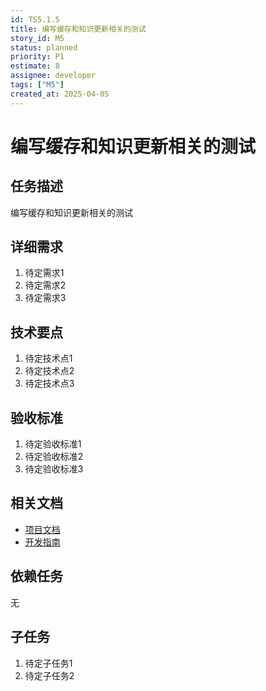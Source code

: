```yaml
---
id: TS5.1.5
title: 编写缓存和知识更新相关的测试
story_id: M5
status: planned
priority: P1
estimate: 8
assignee: developer
tags: ["M5"]
created_at: 2025-04-05
---
```


# 编写缓存和知识更新相关的测试

## 任务描述

编写缓存和知识更新相关的测试

## 详细需求

1. 待定需求1
2. 待定需求2
3. 待定需求3

## 技术要点

1. 待定技术点1
2. 待定技术点2
3. 待定技术点3

## 验收标准

1. 待定验收标准1
2. 待定验收标准2
3. 待定验收标准3

## 相关文档

- [项目文档](../../../docs/README.md)
- [开发指南](../../../docs/development.md)

## 依赖任务

无

## 子任务

1. 待定子任务1
2. 待定子任务2
